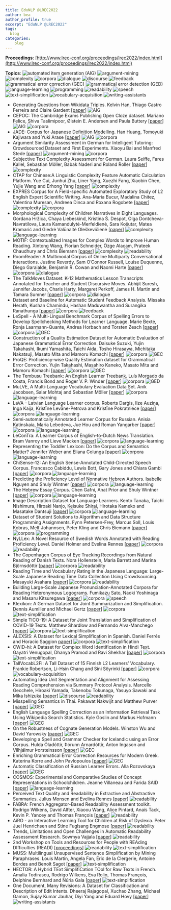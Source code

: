 ```yaml
---
title: EduNLP @LREC2022
author: bea
author_profile: true
excerpt: "EduNLP @LREC2022"
tags:
  blog
categories:
    blog
---
```

 

 **Proceedings**: [http://www.lrec-conf.org/proceedings/lrec2022/index.html](http://www.lrec-conf.org/proceedings/lrec2022/index.html)
 
 **Topics**: ![automated item generation (AIG)](https://img.shields.io/badge/%20-automated_item_generation_(AIG)-red?style=flat-square) ![argument-mining](https://img.shields.io/badge/%20-argument_mining-ffd700?style=flat-square) ![complexity](https://img.shields.io/badge/%20-complexity-ff69b4?style=flat-square) ![corpora](https://img.shields.io/badge/%20-corpora-black?style=flat-square) ![dialogue](https://img.shields.io/badge/%20-dialogue-orange?style=flat-square) ![discourse](https://img.shields.io/badge/%20-discourse-orange?style=flat-square) ![feedback](https://img.shields.io/badge/%20-feedback-yellow?style=flat-square) ![grammatical error correction (GEC)](https://img.shields.io/badge/%20-grammatical_error_correction_(GEC)-yellowgreen?style=flat-square) ![grammatical error detection (GED)](https://img.shields.io/badge/%20-grammatical_error_detection_(GED)-green?style=flat-square) ![language-learning](https://img.shields.io/badge/%20-language_learning-cyanblue?style=flat-square) ![programming](https://img.shields.io/badge/%20-programming-7393B3?style=flat-square) ![readability](https://img.shields.io/badge/%20-readability-99ccff?style=flat-square) ![speech](https://img.shields.io/badge/%20-speech-lightgrey?style=flat-square) ![text-simplification](https://img.shields.io/badge/%20-text_simplification-blue?style=flat-square) ![vocabulary-acquisition](https://img.shields.io/badge/%20-vocabulary_acquisition-violet?style=flat-square) ![writing-assistants](https://img.shields.io/badge/%20-writing_assistants-blueviolet?style=flat-square) 
 
- Generating Questions from Wikidata Triples. Kelvin Han, Thiago Castro Ferreira and Claire Gardent [[paper](http://www.lrec-conf.org/proceedings/lrec2022/pdf/2022.lrec-1.29.pdf)] ![AIG](https://img.shields.io/badge/%20-AIG-red?style=flat-square)
- CEPOC: The Cambridge Exams Publishing Open Cloze dataset. Mariano Felice, Shiva Taslimipoor, Øistein E. Andersen and Paula Buttery [[paper](http://www.lrec-conf.org/proceedings/lrec2022/pdf/2022.lrec-1.456.pdf)] ![AIG](https://img.shields.io/badge/%20-AIG-red?style=flat-square) ![corpora](https://img.shields.io/badge/%20-corpora-black?style=flat-square) 
- JADE: Corpus for Japanese Definition Modelling. Han Huang, Tomoyuki Kajiwara and Yuki Arase [[paper](http://www.lrec-conf.org/proceedings/lrec2022/pdf/2022.lrec-1.743.pdf)] ![AIG](https://img.shields.io/badge/%20-AIG-red?style=flat-square) ![corpora](https://img.shields.io/badge/%20-corpora-black?style=flat-square)
- Argument Similarity Assessment in German for Intelligent Tutoring: Crowdsourced Dataset and First Experiments. Xiaoyu Bai and Manfred Stede [[paper](http://www.lrec-conf.org/proceedings/lrec2022/pdf/2022.lrec-1.234.pdf)] ![argument-mining](https://img.shields.io/badge/%20-argument_mining-ffd700?style=flat-square) ![corpora](https://img.shields.io/badge/%20-corpora-black?style=flat-square)
- Subjective Text Complexity Assessment for German. Laura Seiffe, Fares Kallel, Sebastian Möller, Babak Naderi and Roland Roller [[paper](http://www.lrec-conf.org/proceedings/lrec2022/pdf/2022.lrec-1.74.pdf)] ![complexity](https://img.shields.io/badge/%20-complexity-ff69b4?style=flat-square)
- CTAP for Chinese:A Linguistic Complexity Feature Automatic Calculation Platform. Yue Cui, Junhui Zhu, Liner Yang, Xuezhi Fang, Xiaobin Chen, Yujie Wang and Erhong Yang [[paper](http://www.lrec-conf.org/proceedings/lrec2022/pdf/2022.lrec-1.592.pdf)] ![complexity](https://img.shields.io/badge/%20-complexity-ff69b4?style=flat-square)
- EXPRES Corpus for A Field-specific Automated Exploratory Study of L2 English Expert Scientific Writing. Ana-Maria Bucur, Madalina Chitez, Valentina Muresan, Andreea Dinca and Roxana Rogobete [[paper](http://www.lrec-conf.org/proceedings/lrec2022/pdf/2022.lrec-1.507.pdf)] ![complexity](https://img.shields.io/badge/%20-complexity-ff69b4?style=flat-square) ![corpora](https://img.shields.io/badge/%20-corpora-black?style=flat-square)
- Morphological Complexity of Children Narratives in Eight Languages. Gordana Hržica, Chaya Liebeskind, Kristina Š. Despot, Olga Dontcheva-Navratilova, Laura Kamandulytė-Merfeldienė, Sara Košutar, Matea Kramarić and Giedrė Valūnaitė Oleškevičienė [[paper](http://www.lrec-conf.org/proceedings/lrec2022/pdf/2022.lrec-1.506.pdf)] ![complexity](https://img.shields.io/badge/%20-complexity-ff69b4?style=flat-square) ![language-learning](https://img.shields.io/badge/%20-language_learning-cyanblue?style=flat-square)
- MOTIF: Contextualized Images for Complex Words to Improve Human Reading. Xintong Wang, Florian Schneider, Özge Alacam, Prateek Chaudhury and Chris Biemann [[paper](http://www.lrec-conf.org/proceedings/lrec2022/pdf/2022.lrec-1.263.pdf)] ![complexity](https://img.shields.io/badge/%20-complexity-ff69b4?style=flat-square) ![readability](https://img.shields.io/badge/%20-readability-99ccff?style=flat-square)
- RoomReader: A Multimodal Corpus of Online Multiparty Conversational Interactions. Justine Reverdy, Sam O’Connor Russell, Louise Duquenne, Diego Garaialde, Benjamin R. Cowan and Naomi Harte [[paper](http://www.lrec-conf.org/proceedings/lrec2022/pdf/2022.lrec-1.268.pdf)] ![corpora](https://img.shields.io/badge/%20-corpora-black?style=flat-square) ![dialogue](https://img.shields.io/badge/%20-dialogue-orange?style=flat-square)
- The TalkMoves Dataset: K-12 Mathematics Lesson Transcripts Annotated for Teacher and Student Discursive Moves. Abhijit Suresh, Jennifer Jacobs, Charis Harty, Margaret Perkoff, James H. Martin and Tamara Sumner [[paper](http://www.lrec-conf.org/proceedings/lrec2022/pdf/2022.lrec-1.497.pdf)] ![corpora](https://img.shields.io/badge/%20-corpora-black?style=flat-square) ![dialogue](https://img.shields.io/badge/%20-dialogue-orange?style=flat-square)
- Dataset and Baseline for Automatic Student Feedback Analysis. Missaka Herath, Kushan Chamindu, Hashan Maduwantha and Surangika Ranathunga [[paper](http://www.lrec-conf.org/proceedings/lrec2022/pdf/2022.lrec-1.219.pdf)] ![corpora](https://img.shields.io/badge/%20-corpora-black?style=flat-square) ![feedback](https://img.shields.io/badge/%20-feedback-yellow?style=flat-square)
- LeSpell - A Multi-Lingual Benchmark Corpus of Spelling Errors to Develop Spellchecking Methods for Learner Language. Marie Bexte, Ronja Laarmann-Quante, Andrea Horbach and Torsten Zesch [[paper](http://www.lrec-conf.org/proceedings/lrec2022/pdf/2022.lrec-1.73.pdf)] ![corpora](https://img.shields.io/badge/%20-corpora-black?style=flat-square) ![GEC](https://img.shields.io/badge/%20-GEC-yellowgreen?style=flat-square)
- Construction of a Quality Estimation Dataset for Automatic Evaluation of Japanese Grammatical Error Correction. Daisuke Suzuki, Yujin Takahashi, Ikumi Yamashita, Taichi Aida, Tosho Hirasawa, Michitaka Nakatsuji, Masato Mita and Mamoru Komachi [[paper](http://www.lrec-conf.org/proceedings/lrec2022/pdf/2022.lrec-1.596.pdf)] ![corpora](https://img.shields.io/badge/%20-corpora-black?style=flat-square) ![GEC](https://img.shields.io/badge/%20-GEC-yellowgreen?style=flat-square)
- ProQE: Proficiency-wise Quality Estimation dataset for Grammatical Error Correction. Yujin Takahashi, Masahiro Kaneko, Masato Mita and Mamoru Komachi [[paper](http://www.lrec-conf.org/proceedings/lrec2022/pdf/2022.lrec-1.644.pdf)] ![corpora](https://img.shields.io/badge/%20-corpora-black?style=flat-square) ![GEC](https://img.shields.io/badge/%20-GEC-yellowgreen?style=flat-square)
- The Tembusu Treebank: An English Learner Treebank. Luís Morgado da Costa, Francis Bond and Roger V. P. Winder [[paper](http://www.lrec-conf.org/proceedings/lrec2022/pdf/2022.lrec-1.515.pdf)] ![corpora](https://img.shields.io/badge/%20-corpora-black?style=flat-square) ![GED](https://img.shields.io/badge/%20-GED-green?style=flat-square)
- MuLVE, A Multi-Language Vocabulary Evaluation Data Set. Anik Jacobsen, Salar Mohtaj and Sebastian Möller [[paper](http://www.lrec-conf.org/proceedings/lrec2022/pdf/2022.lrec-1.70.pdf)] ![corpora](https://img.shields.io/badge/%20-corpora-black?style=flat-square) ![language-learning](https://img.shields.io/badge/%20-language_learning-cyanblue?style=flat-square)
- LaVA – Latvian Language Learner corpus. Roberts Darģis, Ilze Auziņa, Inga Kaija, Kristīne Levāne-Petrova and Kristīne Pokratniece [[paper](http://www.lrec-conf.org/proceedings/lrec2022/pdf/2022.lrec-1.77.pdf)] ![corpora](https://img.shields.io/badge/%20-corpora-black?style=flat-square) ![language-learning](https://img.shields.io/badge/%20-language_learning-cyanblue?style=flat-square)
- Semi-automatically Annotated Learner Corpus for Russian. Anisia Katinskaia, Maria Lebedeva, Jue Hou and Roman Yangarber [[paper](http://www.lrec-conf.org/proceedings/lrec2022/pdf/2022.lrec-1.88.pdf)] ![corpora](https://img.shields.io/badge/%20-corpora-black?style=flat-square) ![language-learning](https://img.shields.io/badge/%20-language_learning-cyanblue?style=flat-square)
- LeConTra: A Learner Corpus of English-to-Dutch News Translation. Bram Vanroy and Lieve Macken [[paper](http://www.lrec-conf.org/proceedings/lrec2022/pdf/2022.lrec-1.192.pdf)] ![corpora](https://img.shields.io/badge/%20-corpora-black?style=flat-square) ![language-learning](https://img.shields.io/badge/%20-language_learning-cyanblue?style=flat-square)
- Representing the Toddler Lexicon: Do the Corpus and Semantics Matter? Jennifer Weber and Eliana Colunga [[paper](http://www.lrec-conf.org/proceedings/lrec2022/pdf/2022.lrec-1.421.pdf)] ![corpora](https://img.shields.io/badge/%20-corpora-black?style=flat-square) ![language-learning](https://img.shields.io/badge/%20-language_learning-cyanblue?style=flat-square)
- ChiSense-12: An English Sense-Annotated Child-Directed Speech Corpus. Francesco Cabiddu, Lewis Bott, Gary Jones and Chiara Gambi [[paper](http://www.lrec-conf.org/proceedings/lrec2022/pdf/2022.lrec-1.557.pdf)] ![corpora](https://img.shields.io/badge/%20-corpora-black?style=flat-square) ![language-learning](https://img.shields.io/badge/%20-language_learning-cyanblue?style=flat-square)
- Predicting the Proficiency Level of Nonnative Hebrew Authors. Isabelle Nguyen and Shuly Wintner [[paper](http://www.lrec-conf.org/proceedings/lrec2022/pdf/2022.lrec-1.573.pdf)] ![corpora](https://img.shields.io/badge/%20-corpora-black?style=flat-square) ![language-learning](https://img.shields.io/badge/%20-language_learning-cyanblue?style=flat-square)
- The Hebrew Essay Corpus. Chen Gafni, Anat Prior and Shuly Wintner [[paper](http://www.lrec-conf.org/proceedings/lrec2022/pdf/2022.lrec-1.598.pdf)] ![corpora](https://img.shields.io/badge/%20-corpora-black?style=flat-square) ![language-learning](https://img.shields.io/badge/%20-language_learning-cyanblue?style=flat-square)
- Image Description Dataset for Language Learners. Kento Tanaka, Taichi Nishimura, Hiroaki Nanjo, Keisuke Shirai, Hirotaka Kameko and Masatake Dantsuji [[paper](http://www.lrec-conf.org/proceedings/lrec2022/pdf/2022.lrec-1.735.pdf)] ![corpora](https://img.shields.io/badge/%20-corpora-black?style=flat-square) ![language-learning](https://img.shields.io/badge/%20-language_learning-cyanblue?style=flat-square)
- Dataset of Student Solutions to Algorithm and Data Structure Programming Assignments. Fynn Petersen-Frey, Marcus Soll, Louis Kobras, Melf Johannsen, Peter Kling and Chris Biemann [[paper](http://www.lrec-conf.org/proceedings/lrec2022/pdf/2022.lrec-1.101.pdf)] ![corpora](https://img.shields.io/badge/%20-corpora-black?style=flat-square) ![programming](https://img.shields.io/badge/%20-programming-7393B3?style=flat-square)
- NyLLex: A Novel Resource of Swedish Words Annotated with Reading Proficiency Level. Daniel Holmer and Evelina Rennes [[paper](http://www.lrec-conf.org/proceedings/lrec2022/pdf/2022.lrec-1.141.pdf)] ![corpora](https://img.shields.io/badge/%20-corpora-black?style=flat-square) ![readability](https://img.shields.io/badge/%20-readability-99ccff?style=flat-square)
- The Copenhagen Corpus of Eye Tracking Recordings from Natural Reading of Danish Texts. Nora Hollenstein, Maria Barrett and Marina Björnsdóttir [[paper](http://www.lrec-conf.org/proceedings/lrec2022/pdf/2022.lrec-1.182.pdf)] ![corpora](https://img.shields.io/badge/%20-corpora-black?style=flat-square) ![readability](https://img.shields.io/badge/%20-readability-99ccff?style=flat-square)
- Reading Time and Vocabulary Rating in the Japanese Language: Large-Scale Japanese Reading Time Data Collection Using Crowdsourcing. Masayuki Asahara [[paper](http://www.lrec-conf.org/proceedings/lrec2022/pdf/2022.lrec-1.555.pdf)] ![corpora](https://img.shields.io/badge/%20-corpora-black?style=flat-square) ![readability](https://img.shields.io/badge/%20-readability-99ccff?style=flat-square)
- Building Large-Scale Japanese Pronunciation-Annotated Corpora for Reading Heteronymous Logograms. Fumikazu Sato, Naoki Yoshinaga and Masaru Kitsuregawa [[paper](http://www.lrec-conf.org/proceedings/lrec2022/pdf/2022.lrec-1.770.pdf)] ![corpora](https://img.shields.io/badge/%20-corpora-black?style=flat-square) ![speech](https://img.shields.io/badge/%20-speech-lightgrey?style=flat-square)
- Klexikon: A German Dataset for Joint Summarization and Simplification. Dennis Aumiller and Michael Gertz [[paper](http://www.lrec-conf.org/proceedings/lrec2022/pdf/2022.lrec-1.288.pdf)] ![corpora](https://img.shields.io/badge/%20-corpora-black?style=flat-square) ![text-simplification](https://img.shields.io/badge/%20-text_simplification-blue?style=flat-square)
- Simple TICO-19: A Dataset for Joint Translation and Simplification of COVID-19 Texts. Matthew Shardlow and Fernando Alva-Manchego [[paper](http://www.lrec-conf.org/proceedings/lrec2022/pdf/2022.lrec-1.331.pdf)] ![corpora](https://img.shields.io/badge/%20-corpora-black?style=flat-square) ![text-simplification](https://img.shields.io/badge/%20-text_simplification-blue?style=flat-square)
- ALEXSIS: A Dataset for Lexical Simplification in Spanish. Daniel Ferrés and Horacio Saggion [paper](http://www.lrec-conf.org/proceedings/lrec2022/pdf/2022.lrec-1.383.pdf)] ![corpora](https://img.shields.io/badge/%20-corpora-black?style=flat-square) ![text-simplification](https://img.shields.io/badge/%20-text_simplification-blue?style=flat-square)
- CWID-hi: A Dataset for Complex Word Identification in Hindi Text. Gayatri Venugopal, Dhanya Pramod and Ravi Shekhar [[paper](http://www.lrec-conf.org/proceedings/lrec2022/pdf/2022.lrec-1.604.pdf)] ![corpora](https://img.shields.io/badge/%20-corpora-black?style=flat-square) ![text-simplification](https://img.shields.io/badge/%20-text_simplification-blue?style=flat-square)
- TallVocabL2Fi: A Tall Dataset of 15 Finnish L2 Learners’ Vocabulary. Frankie Robertson, Li-Hsin Chang and Sini Söyrinki [[paper](http://www.lrec-conf.org/proceedings/lrec2022/pdf/2022.lrec-1.685.pdf)] ![corpora](https://img.shields.io/badge/%20-corpora-black?style=flat-square) ![vocabulary-acquisition](https://img.shields.io/badge/%20-vocabulary_acquisition-violet?style=flat-square)
- Automating Idea Unit Segmentation and Alignment for Assessing Reading Comprehension via Summary Protocol Analysis. Marcello Gecchele, Hiroaki Yamada, Takenobu Tokunaga, Yasuyo Sawaki and Mika Ishizuka [[paper](http://www.lrec-conf.org/proceedings/lrec2022/pdf/2022.lrec-1.498.pdf)] ![discourse](https://img.shields.io/badge/%20-discourse-orange?style=flat-square) ![readability](https://img.shields.io/badge/%20-readability-99ccff?style=flat-square)
- Misspelling Semantics in Thai. Pakawat Nakwijit and Matthew Purver [[paper](http://www.lrec-conf.org/proceedings/lrec2022/pdf/2022.lrec-1.24.pdf)] ![GEC](https://img.shields.io/badge/%20-GEC-yellowgreen?style=flat-square)
- English Language Spelling Correction as an Information Retrieval Task Using Wikipedia Search Statistics. Kyle Goslin and Markus Hofmann [[paper](http://www.lrec-conf.org/proceedings/lrec2022/pdf/2022.lrec-1.48.pdf)] ![GEC](https://img.shields.io/badge/%20-GEC-yellowgreen?style=flat-square)
- On the Robustness of Cognate Generation Models. Winston Wu and David Yarowsky [[paper](http://www.lrec-conf.org/proceedings/lrec2022/pdf/2022.lrec-1.458.pdf)] ![GEC](https://img.shields.io/badge/%20-GEC-yellowgreen?style=flat-square)
- Developing a Spell and Grammar Checker for Icelandic using an Error Corpus. Hulda Óladóttir, Þórunn Arnardóttir, Anton Ingason and Vilhjálmur Þorsteinsson [[paper](http://www.lrec-conf.org/proceedings/lrec2022/pdf/2022.lrec-1.496.pdf)] ![GEC](https://img.shields.io/badge/%20-GEC-yellowgreen?style=flat-square)
- Enriching Grammatical Error Correction Resources for Modern Greek. Katerina Korre and John Pavlopoulos [[paper](http://www.lrec-conf.org/proceedings/lrec2022/pdf/2022.lrec-1.532.pdf)] ![GEC](https://img.shields.io/badge/%20-GEC-yellowgreen?style=flat-square)
- Automatic Classification of Russian Learner Errors. Alla Rozovskaya [[paper](http://www.lrec-conf.org/proceedings/lrec2022/pdf/2022.lrec-1.605.pdf)] ![GEC](https://img.shields.io/badge/%20-GEC-yellowgreen?style=flat-square)
- COSMOS: Experimental and Comparative Studies of Concept Representations in Schoolchildren. Jeanne Villaneau and Farida SAID [[paper](http://www.lrec-conf.org/proceedings/lrec2022/pdf/2022.lrec-1.563.pdf)] ![language-learning](https://img.shields.io/badge/%20-language_learning-cyanblue?style=flat-square)
- Perceived Text Quality and Readability in Extractive and Abstractive Summaries. Julius Monsen and Evelina Rennes [[paper](http://www.lrec-conf.org/proceedings/lrec2022/pdf/2022.lrec-1.32.pdf)] ![readability](https://img.shields.io/badge/%20-readability-99ccff?style=flat-square)
- FABRA: French Aggregator-Based Readability Assessment toolkit. Rodrigo Wilkens, David Alfter, Xiaoou Wang, Alice Pintard, Anaïs Tack, Kevin P. Yancey and Thomas François [[paper](http://www.lrec-conf.org/proceedings/lrec2022/pdf/2022.lrec-1.130.pdf)] ![readability](https://img.shields.io/badge/%20-readability-99ccff?style=flat-square)
- AiRO - an Interactive Learning Tool for Children at Risk of Dyslexia. Peter Juel Henrichsen and Stine Fuglsang Engmose [[paper](http://www.lrec-conf.org/proceedings/lrec2022/pdf/2022.lrec-1.494.pdf)] ![readability](https://img.shields.io/badge/%20-readability-99ccff?style=flat-square)
- Trends, Limitations and Open Challenges in Automatic Readability Assessment Research. Sowmya Vajjala [[paper](http://www.lrec-conf.org/proceedings/lrec2022/pdf/2022.lrec-1.574.pdf)] ![readability](https://img.shields.io/badge/%20-readability-99ccff?style=flat-square)
- 2nd Workshop on Tools and Resources for People with REAding DIfficulties (READI) [[proceedings](https://cental.uclouvain.be/readi2022/readi_2022_proceedings.pdf)] ![readability](https://img.shields.io/badge/%20-readability-99ccff?style=flat-square) ![text-simplification](https://img.shields.io/badge/%20-text_simplification-blue?style=flat-square)
- MUSS: Multilingual Unsupervised Sentence Simplification by Mining Paraphrases. Louis Martin, Angela Fan, Éric de la Clergerie, Antoine Bordes and Benoît Sagot [[paper](http://www.lrec-conf.org/proceedings/lrec2022/pdf/2022.lrec-1.176.pdf)] ![text-simplification](https://img.shields.io/badge/%20-text_simplification-blue?style=flat-square)
- HECTOR: A Hybrid TExt SimplifiCation TOol for Raw Texts in French. Amalia Todirascu, Rodrigo Wilkens, Eva Rolin, Thomas François, Delphine Bernhard and Núria Gala [[paper](http://www.lrec-conf.org/proceedings/lrec2022/pdf/2022.lrec-1.493.pdf)] ![text-simplification](https://img.shields.io/badge/%20-text_simplification-blue?style=flat-square)
- One Document, Many Revisions: A Dataset for Classification and Description of Edit Intents. Dheeraj Rajagopal, Xuchao Zhang, Michael Gamon, Sujay Kumar Jauhar, Diyi Yang and Eduard Hovy [[paper](http://www.lrec-conf.org/proceedings/lrec2022/pdf/2022.lrec-1.591.pdf)] ![writing-assistants](https://img.shields.io/badge/%20-writing_assistants-blueviolet?style=flat-square)
